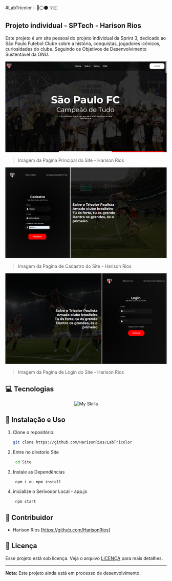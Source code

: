 #LabTricolor - 🔴⚪⚫ 🇾🇪 
## Projeto individual - SPTech - Harison Rios 

Este projeto é um site pessoal do projeto individual da Sprint 3, dedicado ao São Paulo Futebol Clube sobre a história, conquistas, jogadores icônicos, curiosidades do clube. Seguindo os Objetivos de Desenvolvimento Sustentável da ONU.

<img src=".github/background.png" alt="Imagem Principal">

> Imagem da Pagina Principal do Site - Harison Rios

<img src=".github/cadastro.png" alt="Imagem Principal">

> Imagem da Pagina de Cadastro do Site - Harison Rios

<img src=".github/login.png" alt="Imagem Principal">

> Imagem da Pagina de Login do Site - Harison Rios

## 💻 Tecnologias

<div align="center">
  <img src="https://skillicons.dev/icons?i=html,css,js,nodejs,mysql,github,git,jquery" alt="My Skills" />
  <br />
</div>

## 📖 Instalação e Uso

1. Clone o repositório:
    ```bash
    git clone https://github.com/HarisonRios/LabTricolor
    ```

2. Entre no diretorio Site
   ```bash
    cd Site
    ```
3. Instale as Dependências
   ```bash
    npm i ou npm install
    ```
4. inicialize o Serivodor Local - app.js
   ```bash
    npm start
    ```
  
## 🤝 Contribuidor

 - Harison Rios [https://github.com/HarisonRios]

## 📝 Licença

Esse projeto está sob licença. Veja o arquivo [LICENÇA](LICENSE.md) para mais detalhes.

---
**Nota:** Este projeto ainda está em processo de desenvolvimento. 

